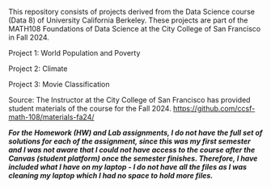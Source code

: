 This repository consists of projects derived from the Data Science course (Data 8) of University California Berkeley. 
These projects are part of the MATH108 Foundations of Data Science at the City College of San Francisco in Fall 2024.

Project 1: World Population and Poverty

Project 2: Climate

Project 3: Movie Classification

Source:
The Instructor at the City College of San Francisco has provided student materials of the course for the Fall 2024.
https://github.com/ccsf-math-108/materials-fa24/

***For the Homework (HW) and Lab assignments, I do not have the full set of solutions for each of the assignment, since this was my first semester and I was not aware that I could not have access to the course after the Canvas (student platform) once the semester finishes. Therefore, I have included what I have on my laptop - I do not have all the files as I was cleaning my laptop which I had no space to hold more files.***
